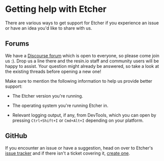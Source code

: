 Getting help with Etcher
========================

There are various ways to get support for Etcher if you experience an issue or
have an idea you'd like to share with us.

Forums
------

We have a [Discourse forum][discourse] which is open to everyone, so please
come join us :). Drop us a line there and the resin.io staff and community
users will be happy to assist. Your question might already be answered, so take
a look at the existing threads before opening a new one!

Make sure to mention the following information to help us provide better
support:

- The Etcher version you're running.

- The operating system you're running Etcher in.

- Relevant logging output, if any, from DevTools, which you can open by
  pressing `Ctrl+Shift+I` or `Cmd+Alt+I` depending on your platform.

GitHub
------

If you encounter an issue or have a suggestion, head on over to Etcher's [issue
tracker][issues] and if there isn't a ticket covering it, [create
one][new-issue].

[discourse]: https://forums.resin.io/c/etcher
[issues]: https://github.com/resin-io/etcher/issues
[new-issue]: https://github.com/resin-io/etcher/issues/new
